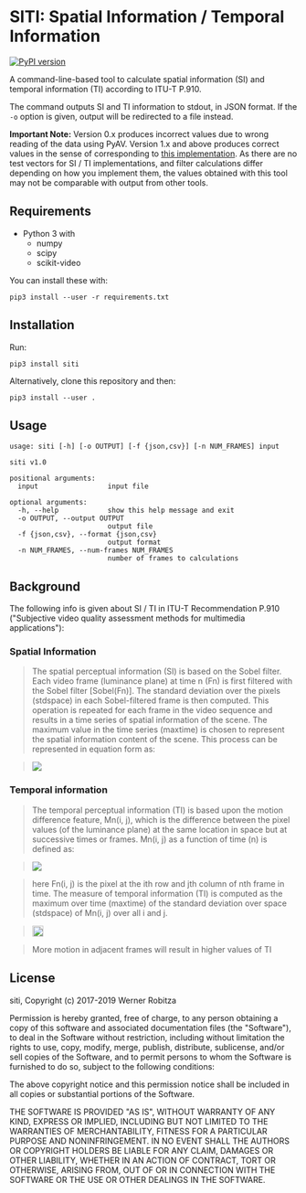 # SITI: Spatial Information / Temporal Information

[![PyPI version](https://badge.fury.io/py/siti.svg)](https://badge.fury.io/py/siti)

A command-line-based tool to calculate spatial information (SI) and temporal information (TI) according to ITU-T P.910.

The command outputs SI and TI information to stdout, in JSON format. If the `-o` option is given, output will be redirected to a file instead.

**Important Note:** Version 0.x produces incorrect values due to wrong reading of the data using PyAV. Version 1.x and above produces correct values in the sense of corresponding to [this implementation](https://github.com/Telecommunication-Telemedia-Assessment/SITI/). As there are no test vectors for SI / TI implementations, and filter calculations differ depending on how you implement them, the values obtained with this tool may not be comparable with output from other tools.

## Requirements

- Python 3 with
  - numpy
  - scipy
  - scikit-video

You can install these with:

    pip3 install --user -r requirements.txt

## Installation

Run:

    pip3 install siti

Alternatively, clone this repository and then:

    pip3 install --user .

## Usage

```
usage: siti [-h] [-o OUTPUT] [-f {json,csv}] [-n NUM_FRAMES] input

siti v1.0

positional arguments:
  input                 input file

optional arguments:
  -h, --help            show this help message and exit
  -o OUTPUT, --output OUTPUT
                        output file
  -f {json,csv}, --format {json,csv}
                        output format
  -n NUM_FRAMES, --num-frames NUM_FRAMES
                        number of frames to calculations
```

## Background

The following info is given about SI / TI in ITU-T Recommendation P.910 ("Subjective video quality assessment methods for multimedia applications"):

### Spatial Information

> The spatial perceptual information (SI) is based on the Sobel filter. Each video frame (luminance plane) at time n (Fn) is first filtered with the Sobel filter [Sobel(Fn)]. The standard deviation over the pixels (stdspace) in each Sobel-filtered frame is then computed. This operation is repeated for each frame in the video sequence and results in a time series of spatial information of the scene. The maximum value in the time series (maxtime) is chosen to represent the spatial information content of the scene. This process can be represented in equation form as:

> ![](http://i.imgur.com/zRXcVJO.png)

### Temporal information

> The temporal perceptual information (TI) is based upon the motion difference feature, Mn(i, j), which is the difference between the pixel values (of the luminance plane) at the same location in space but at successive times or frames. Mn(i, j) as a function of time (n) is defined as:

> ![](http://i.imgur.com/MRsJtdT.png)

> here Fn(i, j) is the pixel at the ith row and jth column of nth frame in time.
The measure of temporal information (TI) is computed as the maximum over time (maxtime) of the standard deviation over space (stdspace) of Mn(i, j) over all i and j.

> <img src="https://i.imgur.com/XAnKWJw.png" height="19">

> More motion in adjacent frames will result in higher values of TI

## License

siti, Copyright (c) 2017-2019 Werner Robitza

Permission is hereby granted, free of charge, to any person obtaining a copy of this software and associated documentation files (the "Software"), to deal in the Software without restriction, including without limitation the rights to use, copy, modify, merge, publish, distribute, sublicense, and/or sell copies of the Software, and to permit persons to whom the Software is furnished to do so, subject to the following conditions:

The above copyright notice and this permission notice shall be included in all copies or substantial portions of the Software.

THE SOFTWARE IS PROVIDED "AS IS", WITHOUT WARRANTY OF ANY KIND, EXPRESS OR IMPLIED, INCLUDING BUT NOT LIMITED TO THE WARRANTIES OF MERCHANTABILITY, FITNESS FOR A PARTICULAR PURPOSE AND NONINFRINGEMENT. IN NO EVENT SHALL THE AUTHORS OR COPYRIGHT HOLDERS BE LIABLE FOR ANY CLAIM, DAMAGES OR OTHER LIABILITY, WHETHER IN AN ACTION OF CONTRACT, TORT OR OTHERWISE, ARISING FROM, OUT OF OR IN CONNECTION WITH THE SOFTWARE OR THE USE OR OTHER DEALINGS IN THE SOFTWARE.
